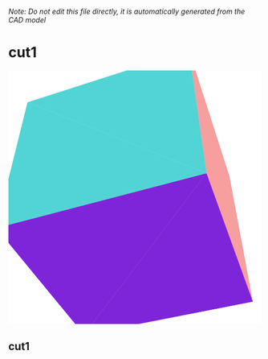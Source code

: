###### Note: Do not edit this file directly, it is automatically generated from the CAD model

# cut1

![](/project.svg)

## cut1


